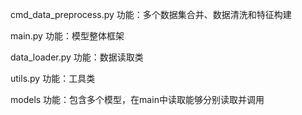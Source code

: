 cmd_data_preprocess.py
功能：多个数据集合并、数据清洗和特征构建

main.py
功能：模型整体框架

data_loader.py
功能：数据读取类

utils.py
功能：工具类

models
功能：包含多个模型，在main中读取能够分别读取并调用

